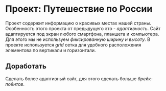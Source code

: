 # Проект: Путешествие по России
Проект содержит информацию о красивых местах нашей страны. Особенность этого проекта от предыдущего это - *адаптивность*. Сайт адаптируется под экран любого смартфона, планшета и компьютера. Для этого мы не используем *фиксированную ширину и высоту*. В проекте используется *grid* сетка для удобного расположения элементова по вертикали и горизонтали.
## Доработать
Сделать более адаптивный сайт, для этого сделать больше *брейк-пойнтов*.

